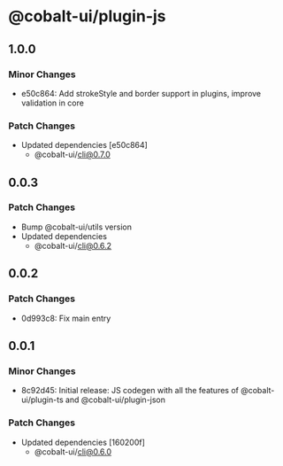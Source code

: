 # @cobalt-ui/plugin-js

## 1.0.0

### Minor Changes

- e50c864: Add strokeStyle and border support in plugins, improve validation in core

### Patch Changes

- Updated dependencies [e50c864]
  - @cobalt-ui/cli@0.7.0

## 0.0.3

### Patch Changes

- Bump @cobalt-ui/utils version
- Updated dependencies
  - @cobalt-ui/cli@0.6.2

## 0.0.2

### Patch Changes

- 0d993c8: Fix main entry

## 0.0.1

### Minor Changes

- 8c92d45: Initial release: JS codegen with all the features of @cobalt-ui/plugin-ts and @cobalt-ui/plugin-json

### Patch Changes

- Updated dependencies [160200f]
  - @cobalt-ui/cli@0.6.0
